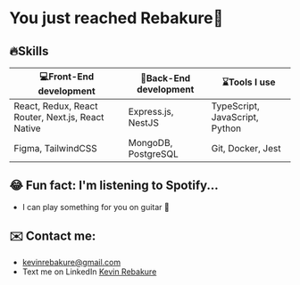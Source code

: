 # You just reached Rebakure👋

## 🔥Skills

|💻Front-End development | 🚥Back-End development | ⌛Tools I use |
|--------------------|----------------------|------------|
|React, Redux, React Router, Next.js, React Native | Express.js, NestJS | TypeScript, JavaScript, Python |
| Figma, TailwindCSS | MongoDB, PostgreSQL | Git, Docker, Jest |
  
<!-- ## 🌱 I’m currently 
- Working on my port -->

## 😂 Fun fact: I'm listening to Spotify...

- I can play something for you on guitar 🎸

## ✉️ Contact me:

- kevinrebakure@gmail.com
- Text me on LinkedIn [Kevin Rebakure](https://www.linkedin.com/in/kevin-rebakure-91063a301/)
